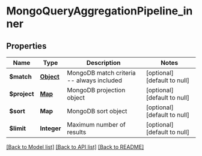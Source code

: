# MongoQueryAggregationPipeline_inner
## Properties

| Name | Type | Description | Notes |
|------------ | ------------- | ------------- | -------------|
| **$match** | [**Object**](.md) | MongoDB match criteria -- always included | [optional] [default to null] |
| **$project** | [**Map**](MongoQueryAggregationPipeline_inner__project_value.md) | MongoDB projection object | [optional] [default to null] |
| **$sort** | **Map** | MongoDB sort object | [optional] [default to null] |
| **$limit** | **Integer** | Maximum number of results | [optional] [default to null] |

[[Back to Model list]](../README.md#documentation-for-models) [[Back to API list]](../README.md#documentation-for-api-endpoints) [[Back to README]](../README.md)

